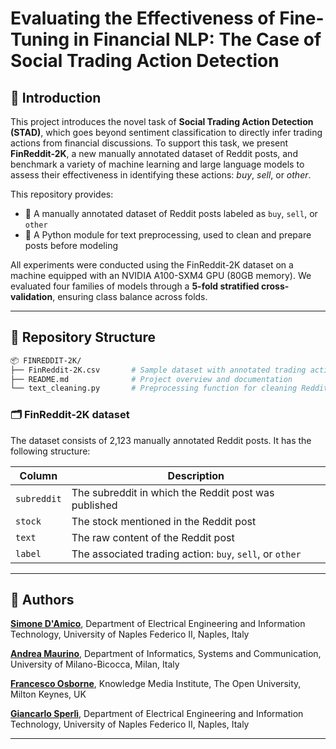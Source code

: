 # Evaluating the Effectiveness of Fine-Tuning in Financial NLP: The Case of Social Trading Action Detection

## 📘 Introduction
This project introduces the novel task of **Social Trading Action Detection (STAD)**, which goes beyond sentiment classification to directly infer trading actions from financial discussions. To support this task, we present **FinReddit-2K**, a new manually annotated dataset of Reddit posts, and benchmark a variety of machine learning and large language models to assess their effectiveness in identifying these actions: *buy*, *sell*, or *other*.

This repository provides:

- 📝 A manually annotated dataset of Reddit posts labeled as `buy`, `sell`, or `other`
- 🐍  A Python module for text preprocessing, used to clean and prepare posts before modeling

All experiments were conducted using the FinReddit-2K dataset on a machine equipped with an NVIDIA A100-SXM4 GPU (80GB memory). We evaluated four families of models through a **5-fold stratified cross-validation**, ensuring class balance across folds.

---

## 📂 Repository Structure

```bash
📦 FINREDDIT-2K/
├── FinReddit-2K.csv       # Sample dataset with annotated trading actions
├── README.md              # Project overview and documentation
└── text_cleaning.py       # Preprocessing function for cleaning Reddit text
```

### 🗂️ FinReddit-2K dataset

The dataset consists of 2,123 manually annotated Reddit posts. It has the following structure:

| Column      | Description                                              |
|-------------|----------------------------------------------------------|
| `subreddit` | The subreddit in which the Reddit post was published     |
| `stock`     | The stock mentioned in the Reddit post                   |
| `text`      | The raw content of the Reddit post                       |
| `label`     | The associated trading action: `buy`, `sell`, or `other` |

---

## 👥 Authors

[**Simone D'Amico**](https://orcid.org/0009-0002-2820-0277), Department of Electrical Engineering and Information Technology, University of Naples Federico II, Naples, Italy

[**Andrea Maurino**](https://orcid.org/0000-0001-9803-3668), Department of Informatics, Systems and Communication, University of Milano-Bicocca, Milan, Italy

[**Francesco Osborne**](https://orcid.org/0000-0001-6557-3131), Knowledge Media Institute, The Open University, Milton Keynes, UK

[**Giancarlo Sperlì**](https://orcid.org/0000-0003-4033-3777), Department of Electrical Engineering and Information Technology, University of Naples Federico II, Naples, Italy

---
